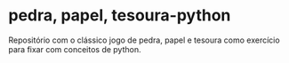 # pedra, papel, tesoura-python
Repositório com o clássico jogo de pedra, papel e tesoura como exercício para fixar com conceitos de python.
